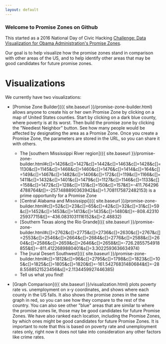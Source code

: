 ```yaml
---
layout: default
---
```


### Welcome to Promise Zones on Github

This started as a 2016 National Day of Civic Hacking [Challenge: Data Visualization for Obama Administration's Promise Zones](https://cache.codeforamerica.org/events/national-day-2016/challenge-promise-zone-data).

Our goal is to help visualize how the promise zones stand in comparison with other areas of the US, and to help identify other areas that may be good candidates for future promise zones.

# Visualizations

We currently have two visualizations:

+ [Promise Zone Builder]({{ site.baseurl }}/promise-zone-builder.html) allows anyone to create his or her own Promise Zone by clicking on a map of United States counties. Start by clicking on a dark blue county, where poverty is at its worst. Then build the promise zone by clicking the "Neediest Neighbor" button. See how many people would be affected by designating the area as a Promise Zone. Once you create a Promise Zone, the parameters are stored in the URL, so you can share it with others.
  - The [southern Mississippi River region]({{ site.baseurl }}/promise-zone-builder.html#c[]=1426&c[]=1427&c[]=1442&c[]=1463&c[]=1428&c[]=1130&c[]=1145&c[]=1468&c[]=1460&c[]=1476&c[]=1414&c[]=164&c[]=149&c[]=1467&c[]=1482&c[]=1406&c[]=172&c[]=119&c[]=1166&c[]=1411&c[]=1432&c[]=1401&c[]=1479&c[]=1127&c[]=1146&c[]=1133&c[]=158&c[]=1472&c[]=128&c[]=131&c[]=150&c[]=157&t[]=-411.7642964788764&t[]=-257.1488890363942&s[]=1.7081175872482153) is a prime opportunity for a Promise Zone
  - [Central Alabama and Mississippi]({{ site.baseurl }}/promise-zone-builder.html#c[]=52&c[]=23&c[]=65&c[]=42&c[]=32&c[]=31&c[]=59&c[]=1452&c[]=1453&c[]=1413&c[]=1435&c[]=1480&t[]=-808.4231025937715&t[]=-436.0831031116152&s[]=2.48832)
  - [Southern Texas along the Rio Grande]({{ site.baseurl }}/promise-zone-builder.html#c[]=2762&c[]=2775&c[]=2736&c[]=2630&c[]=2767&c[]=2553&c[]=2546&c[]=2664&c[]=2684&c[]=2776&c[]=2588&c[]=2604&c[]=2586&c[]=2659&c[]=2646&c[]=2658&t[]=-726.2855754918855&t[]=-811.4122689880401&s[]=3.3022593636634974)
  - The [rural Desert Southwest]({{ site.baseurl }}/promise-zone-builder.html#c[]=1812&c[]=96&c[]=2795&c[]=1798&c[]=1823&c[]=105&c[]=1825&c[]=1805&c[]=1820&t[]=-161.54276831480684&t[]=-288.5588521523456&s[]=2.1134459927446385)
  - Tell us what you find!

+ [Graph Comparison]({{ site.baseurl }}/visualization.html) plots poverty rate vs. unemployment on x-y coordinates, and shows where each county in the US falls.  It also shows the promise zones in the same graph in red, so you can see how they compare to the rest of the country.  You can also see other "blue" areas that are similar to where the promise zones lie, those may be good candidates for future Promise Zones. We have also ranked each location, including the Promise Zones, by which ones might be good candidates for future Promise Zones.  It is important to note that this is based on poverty rate and unemployment rates only, right now it does not take into consideration any other factors like crime rates.
